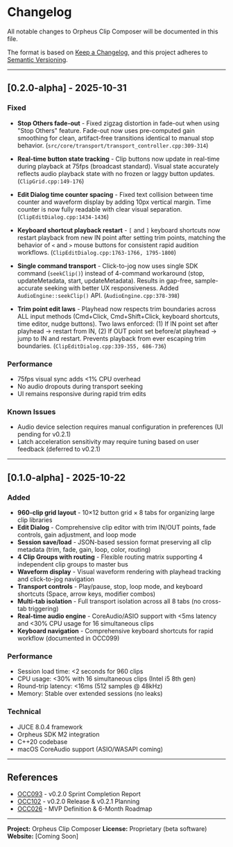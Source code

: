 # Changelog

All notable changes to Orpheus Clip Composer will be documented in this file.

The format is based on [Keep a Changelog](https://keepachangelog.com/en/1.0.0/),
and this project adheres to [Semantic Versioning](https://semver.org/spec/v2.0.0.html).

---

## [0.2.0-alpha] - 2025-10-31

### Fixed

- **Stop Others fade-out** - Fixed zigzag distortion in fade-out when using "Stop Others" feature. Fade-out now uses pre-computed gain smoothing for clean, artifact-free transitions identical to manual stop behavior. (`src/core/transport/transport_controller.cpp:309-314`)

- **Real-time button state tracking** - Clip buttons now update in real-time during playback at 75fps (broadcast standard). Visual state accurately reflects audio playback state with no frozen or laggy button updates. (`ClipGrid.cpp:149-176`)

- **Edit Dialog time counter spacing** - Fixed text collision between time counter and waveform display by adding 10px vertical margin. Time counter is now fully readable with clear visual separation. (`ClipEditDialog.cpp:1434-1436`)

- **Keyboard shortcut playback restart** - `[` and `]` keyboard shortcuts now restart playback from new IN point after setting trim points, matching the behavior of `<` and `>` mouse buttons for consistent rapid audition workflows. (`ClipEditDialog.cpp:1763-1766, 1795-1800`)

- **Single command transport** - Click-to-jog now uses single SDK command (`seekClip()`) instead of 4-command workaround (stop, updateMetadata, start, updateMetadata). Results in gap-free, sample-accurate seeking with better UX responsiveness. Added `AudioEngine::seekClip()` API. (`AudioEngine.cpp:378-398`)

- **Trim point edit laws** - Playhead now respects trim boundaries across ALL input methods (Cmd+Click, Cmd+Shift+Click, keyboard shortcuts, time editor, nudge buttons). Two laws enforced: (1) If IN point set after playhead → restart from IN, (2) If OUT point set before/at playhead → jump to IN and restart. Prevents playback from ever escaping trim boundaries. (`ClipEditDialog.cpp:339-355, 686-736`)

### Performance

- 75fps visual sync adds <1% CPU overhead
- No audio dropouts during transport seeking
- UI remains responsive during rapid trim edits

### Known Issues

- Audio device selection requires manual configuration in preferences (UI pending for v0.2.1)
- Latch acceleration sensitivity may require tuning based on user feedback (deferred to v0.2.1)

---

## [0.1.0-alpha] - 2025-10-22

### Added

- **960-clip grid layout** - 10×12 button grid × 8 tabs for organizing large clip libraries
- **Edit Dialog** - Comprehensive clip editor with trim IN/OUT points, fade controls, gain adjustment, and loop mode
- **Session save/load** - JSON-based session format preserving all clip metadata (trim, fade, gain, loop, color, routing)
- **4 Clip Groups with routing** - Flexible routing matrix supporting 4 independent clip groups to master bus
- **Waveform display** - Visual waveform rendering with playhead tracking and click-to-jog navigation
- **Transport controls** - Play/pause, stop, loop mode, and keyboard shortcuts (Space, arrow keys, modifier combos)
- **Multi-tab isolation** - Full transport isolation across all 8 tabs (no cross-tab triggering)
- **Real-time audio engine** - CoreAudio/ASIO support with <5ms latency and <30% CPU usage for 16 simultaneous clips
- **Keyboard navigation** - Comprehensive keyboard shortcuts for rapid workflow (documented in OCC099)

### Performance

- Session load time: <2 seconds for 960 clips
- CPU usage: <30% with 16 simultaneous clips (Intel i5 8th gen)
- Round-trip latency: <16ms (512 samples @ 48kHz)
- Memory: Stable over extended sessions (no leaks)

### Technical

- JUCE 8.0.4 framework
- Orpheus SDK M2 integration
- C++20 codebase
- macOS CoreAudio support (ASIO/WASAPI coming)

---

## References

- [OCC093](docs/occ/OCC093%20v020%20Sprint%20-%20Completion%20Report.md) - v0.2.0 Sprint Completion Report
- [OCC102](docs/occ/OCC102.md) - v0.2.0 Release & v0.2.1 Planning
- [OCC026](docs/occ/OCC026.md) - MVP Definition & 6-Month Roadmap

---

**Project:** Orpheus Clip Composer
**License:** Proprietary (beta software)
**Website:** [Coming Soon]
